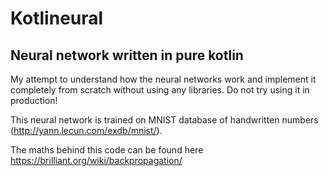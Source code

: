 # Kotlineural

## Neural network written in pure kotlin

My attempt to understand how the neural networks work and implement it completely from scratch without using any libraries. 
Do not try using it in production!

This neural network is trained on MNIST database of handwritten numbers (http://yann.lecun.com/exdb/mnist/).

The maths behind this code can be found here https://brilliant.org/wiki/backpropagation/
